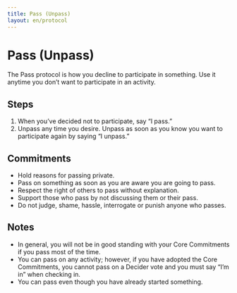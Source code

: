 ```yaml
---
title: Pass (Unpass)
layout: en/protocol
---
```

# Pass (Unpass)

The Pass protocol is how you decline to participate in something. Use it anytime you don’t want to participate in an activity.

## Steps

1. When you’ve decided not to participate, say “I pass.”
2. Unpass any time you desire. Unpass as soon as you know you want to participate again by saying “I unpass.”

## Commitments

* Hold reasons for passing private.
* Pass on something as soon as you are aware you are going to pass.
* Respect the right of others to pass without explanation.
* Support those who pass by not discussing them or their pass.
* Do not judge, shame, hassle, interrogate or punish anyone who passes.

## Notes

* In general, you will not be in good standing with your Core Commitments if you pass most of the time.
* You can pass on any activity; however, if you have adopted the Core Commitments, you cannot pass on a Decider vote and you must say “I’m in” when checking in.
* You can pass even though you have already started something.
